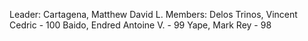 Leader: Cartagena, Matthew David L.
Members:
  Delos Trinos, Vincent Cedric - 100 
  Baido, Endred Antoine V. - 99
  Yape, Mark Rey - 98
